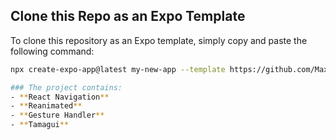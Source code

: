 ## Clone this Repo as an Expo Template

To clone this repository as an Expo template, simply copy and paste the following command:

```bash
npx create-expo-app@latest my-new-app --template https://github.com/MaxiARG/Tamagui-Reanimated-Template

### The project contains:
- **React Navigation**
- **Reanimated**
- **Gesture Handler**
- **Tamagui**